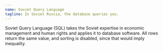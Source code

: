 ```yaml
---
name: Soviet Query Language
tagline: In Soviet Russia, the database queries you.
---
```


Soviet Query Language (SQL) takes the Soviet expertise in economic management and human rights and applies it to database software. All rows return the same value, and sorting is disabled, since that would imply inequality.
